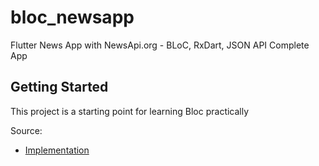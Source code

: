 # bloc_newsapp

Flutter News App with NewsApi.org - BLoC, RxDart, JSON API Complete App

## Getting Started

This project is a starting point for learning Bloc practically

Source: 

- [Implementation](https://www.youtube.com/watch?v=M8gRcFRdhxo)
